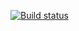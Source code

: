 [![Build status](https://ci.appveyor.com/api/projects/status/ja7fy3py5tdu6au9?svg=true)](https://ci.appveyor.com/project/alyonaredina/cardwithdelivery)
